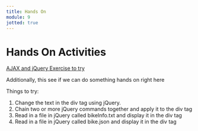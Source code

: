 ```yaml
---
title: Hands On
module: 9
jotted: true
---
```


# Hands On Activities

[AJAX and jQuery Exercise to try](https://www.teaching-materials.org/ajax/exercise_ajax)

Additionally, this see if we can do something hands on right here

<div id="jotted-demo-1" class="jotted-theme-stacked"></div>

<script>
    new Jotted(document.querySelector("#jotted-demo-1"), {
    files: [
        {
            type: "js",
            hide: false,
            url:"https://raw.githubusercontent.com/Montana-Media-Arts/441-WebTech-Spring2019/master/Week%209%20Examples/handsonscript.js"
        },
        {
            type: "html",
            hide: false,
            url:"https://raw.githubusercontent.com/Montana-Media-Arts/441-WebTech-Spring2019/master/Week%209%20Examples/HandsOnExample.html"

    }],
    showBlank: false,
    showResult: true,
    runScripts: false,
    plugins: [
        { name: 'ace', options: { "maxLines": 50 } },
        // { name: 'console', options: { autoClear: true } },
    ]
});
</script>

Things to try:

1. Change the text in the div tag using jQuery.
2. Chain two or more jQuery commands together and apply it to the div tag
3. Read in a file in jQuery called bikeInfo.txt and display it in the div tag
4. Read in a file in jQuery called bike.json and display it in the div tag


<div id="jotted-demo-1" class="jotted-theme-stacked"></div>

<script>
    new Jotted(document.querySelector("#jotted-demo-1"), {
    files: [
        {
            type: "js",
            hide: false,
            url:"https://raw.githubusercontent.com/Montana-Media-Arts/441-WebTech/master/lecture_code/02/02/script.js"
        },
        {
            type: "html",
            hide: false,
            url:"https://raw.githubusercontent.com/Montana-Media-Arts/441-WebTech/master/lecture_code/02/02/02_js_outside_html.html"

    }],
    showBlank: false,
    showResult: true,
    runScripts: false,
    plugins: [
        { name: 'ace', options: { "maxLines": 50 } },
        // { name: 'console', options: { autoClear: true } },
    ]
});
</script>